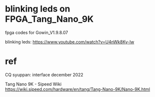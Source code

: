 # blinking leds on FPGA_Tang_Nano_9K


fpga codes for Gowin_V1.9.8.07

blinking leds: https://www.youtube.com/watch?v=U4nWk8Ky-Iw

# ref

CQ syuppan: interface december 2022

Tang Nano 9K - Sipeed Wiki https://wiki.sipeed.com/hardware/en/tang/Tang-Nano-9K/Nano-9K.html
